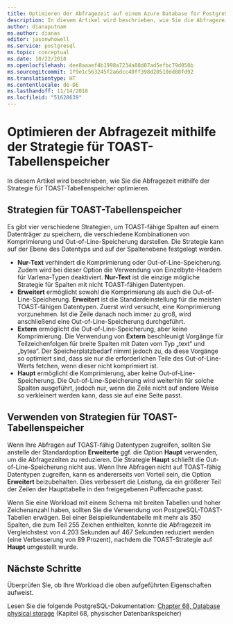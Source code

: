 ```yaml
---
title: Optimieren der Abfragezeit auf einem Azure Database for PostgreSQL-Server mithilfe der Strategie für TOAST-Tabellenspeicher
description: In diesem Artikel wird beschrieben, wie Sie die Abfragezeit mithilfe der Strategie für TOAST-Tabellenspeicher auf einem Azure Database for PostgreSQL-Server optimieren.
author: dianaputnam
ms.author: dianas
editor: jasonwhowell
ms.service: postgresql
ms.topic: conceptual
ms.date: 10/22/2018
ms.openlocfilehash: dee8aaaef4b1998a7234a88d07ad5efbc79d050b
ms.sourcegitcommit: 1f9e1c563245f2a6dcc40ff398d20510dd88fd92
ms.translationtype: HT
ms.contentlocale: de-DE
ms.lasthandoff: 11/14/2018
ms.locfileid: "51628639"
---
```

# <a name="optimizing-query-time-with-toast-table-storage-strategy"></a>Optimieren der Abfragezeit mithilfe der Strategie für TOAST-Tabellenspeicher 
In diesem Artikel wird beschrieben, wie Sie die Abfragezeit mithilfe der Strategie für TOAST-Tabellenspeicher optimieren.

## <a name="toast-table-storage-strategies"></a>Strategien für TOAST-Tabellenspeicher
Es gibt vier verschiedene Strategien, um TOAST-fähige Spalten auf einem Datenträger zu speichern, die verschiedene Kombinationen von Komprimierung und Out-of-Line-Speicherung darstellen. Die Strategie kann auf der Ebene des Datentyps und auf der Spaltenebene festgelegt werden.
- **Nur-Text** verhindert die Komprimierung oder Out-of-Line-Speicherung. Zudem wird bei dieser Option die Verwendung von Einzelbyte-Headern für Varlena-Typen deaktiviert. **Nur-Text** ist die einzige mögliche Strategie für Spalten mit nicht TOAST-fähigen Datentypen.
- **Erweitert** ermöglicht sowohl die Komprimierung als auch die Out-of-Line-Speicherung. **Erweitert** ist die Standardeinstellung für die meisten TOAST-fähigen Datentypen. Zuerst wird versucht, eine Komprimierung vorzunehmen. Ist die Zeile danach noch immer zu groß, wird anschließend eine Out-of-Line-Speicherung durchgeführt.
- **Extern** ermöglicht die Out-of-Line-Speicherung, aber keine Komprimierung. Die Verwendung von **Extern** beschleunigt Vorgänge für Teilzeichenfolgen für breite Spalten mit Daten vom Typ „text“ und „bytea“. Der Speicherplatzbedarf nimmt jedoch zu, da diese Vorgänge so optimiert sind, dass sie nur die erforderlichen Teile des Out-of-Line-Werts fetchen, wenn dieser nicht komprimiert ist.
- **Haupt** ermöglicht die Komprimierung, aber keine Out-of-Line-Speicherung. Die Out-of-Line-Speicherung wird weiterhin für solche Spalten ausgeführt, jedoch nur, wenn die Zeile nicht auf andere Weise so verkleinert werden kann, dass sie auf eine Seite passt.

## <a name="using-toast-table-storage-strategies"></a>Verwenden von Strategien für TOAST-Tabellenspeicher
Wenn Ihre Abfragen auf TOAST-fähig Datentypen zugreifen, sollten Sie anstelle der Standardoption **Erweiterte** ggf. die Option **Haupt** verwenden, um die Abfragezeiten zu reduzieren. Die Strategie **Haupt** schließt die Out-of-Line-Speicherung nicht aus. Wenn Ihre Abfragen nicht auf TOAST-fähig Datentypen zugreifen, kann es andererseits von Vorteil sein, die Option **Erweitert** beizubehalten. Dies verbessert die Leistung, da ein größerer Teil der Zeilen der Haupttabelle in den freigegebenen Puffercache passt.

Wenn Sie eine Workload mit einem Schema mit breiten Tabellen und hoher Zeichenanzahl haben, sollten Sie die Verwendung von PostgreSQL-TOAST-Tabellen erwägen. Bei einer Beispielkundentabelle mit mehr als 350 Spalten, die zum Teil 255 Zeichen enthielten, konnte die Abfragezeit im Vergleichstest von 4.203 Sekunden auf 467 Sekunden reduziert werden (eine Verbesserung von 89 Prozent), nachdem die TOAST-Strategie auf **Haupt** umgestellt wurde.

## <a name="next-steps"></a>Nächste Schritte
Überprüfen Sie, ob Ihre Workload die oben aufgeführten Eigenschaften aufweist. 

Lesen Sie die folgende PostgreSQL-Dokumentation: [Chapter 68, Database physical storage](https://www.postgresql.org/docs/current/storage-toast.html) (Kapitel 68, physischer Datenbankspeicher) 